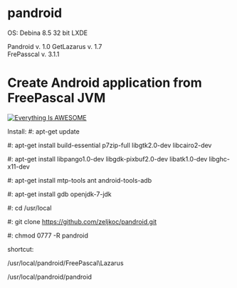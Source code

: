 # pandroid

OS: Debina 8.5 32 bit LXDE


Pandroid   v. 1.0 
GetLazarus v. 1.7      
FrePasscal v. 3.1.1


# Create Android application from FreePascal JVM 


[![Everything Is AWESOME](https://i.ytimg.com/vi/75T2XKjF93M/hqdefault.jpg?custom=true&w=196&h=110&stc=true&jpg444=true&jpgq=90&sp=68&sigh=qIkv3LdeDKlD22qFBLyovMhEbBk)](https://www.youtube.com/watch?v=75T2XKjF93M "Everything Is AWESOME")


Install:
 #: apt-get update
 
 #: apt-get install build-essential p7zip-full libgtk2.0-dev libcairo2-dev
 
 #: apt-get install libpango1.0-dev libgdk-pixbuf2.0-dev libatk1.0-dev libghc-x11-dev

 #: apt-get install mtp-tools ant android-tools-adb
 
 #: apt-get install gdb openjdk-7-jdk


 #: cd /usr/local
 
 #: git clone https://github.com/zeljkoc/pandroid.git
 
 #: chmod 0777 -R pandroid

shortcut:

/usr/local/pandroid/FreePascal\Lazarus

/usr/local/pandroid/pandroid






